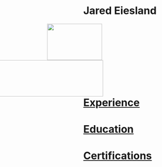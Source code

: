 # Jared Eiesland
<html>
  <Body>
                  
   <p><img style="padding: 0 450px; float: right;" 
            src ="https://i.imgur.com/Uai8sk0.jpg" 
            width="150" height="100"
            ALIGN="Left"/></p>
     
   <p><img style="padding: 0 450px; float: right;" 
            src ="https://i.imgur.com/pI9Yf3d.jpg" 
            width="300" height="100"
            ALIGN="Center"/></p>
     
    
    
    
    
   <h1><a href="https://github.com/jaredeiesland/Curriculum-Vitae/blob/master/Experience.md#jared-eiesland---experience">Experience</a></h1>
     <h1><a href="https://github.com/jaredeiesland/Curriculum-Vitae/blob/master/Education.md#jared-eiesland---education">Education</a></h1>
         <h1><a href="https://github.com/jaredeiesland/Curriculum-Vitae/blob/master/Certifications.md#jared-eiesland---certifications">Certifications</a></h1>
    
   </body>
  </html>
